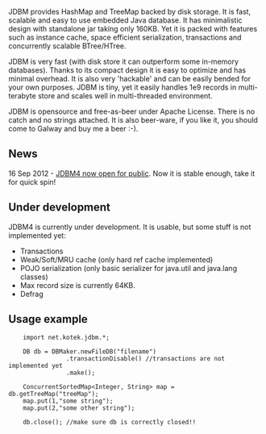 JDBM provides HashMap and TreeMap backed by disk storage. It is fast, scalable and easy to use embedded Java database.
It has minimalistic design with standalone jar taking only 160KB. Yet it is packed with features such as instance cache,
space efficient serialization, transactions and concurrently scalable BTree/HTree.

JDBM is very fast (with disk store it can outperform some in-memory databases). Thanks to its compact design it is
easy to optimize and has minimal overhead. It is also very 'hackable' and can be easily bended for your
own purposes. JDBM is tiny, yet it easily handles 1e9 records in multi-terabyte store and scales well
in multi-threaded environment.

JDBM is opensource and free-as-beer under Apache License. There is no catch and no strings attached.
It is also beer-ware, if you like it, you should come to Galway and buy me a beer :-).

News
----
16 Sep 2012 - [JDBM4 now open for public](http://kotek.net/blog/JDBM4_now_open_for_public). Now it is stable enough, take it for quick spin!

Under development
-----------------
JDBM4 is currently under development. It is usable, but some stuff is not implemented yet:

* Transactions
* Weak/Soft/MRU cache (only hard ref cache implemented)
* POJO serialization (only basic serializer for java.util and java.lang classes)
* Max record size is currently 64KB.
* Defrag


Usage example
------------


        import net.kotek.jdbm.*;

        DB db = DBMaker.newFileDB("filename")
                    .transactionDisable() //transactions are not implemented yet
                    .make();

        ConcurrentSortedMap<Integer, String> map = db.getTreeMap("treeMap");
        map.put(1,"some string");
        map.put(2,"some other string");

        db.close(); //make sure db is correctly closed!!



  
